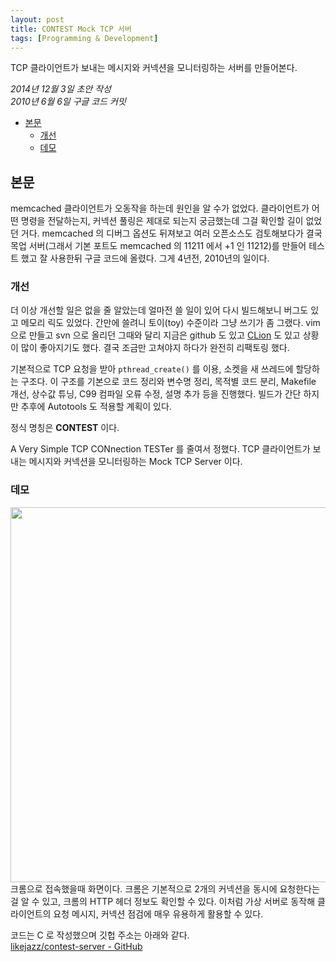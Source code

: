 ```yaml
---
layout: post
title: CONTEST Mock TCP 서버
tags: [Programming & Development]
---
```


<div class="message">
  TCP 클라이언트가 보내는 메시지와 커넥션을 모니터링하는 서버를 만들어본다.
</div>

*2014년 12월 3일 초안 작성*  
*2010년 6월 6일 구글 코드 커밋*  

<!-- TOC -->

- [본문](#본문)
    - [개선](#개선)
    - [데모](#데모)

<!-- /TOC -->

## 본문

memcached 클라이언트가 오동작을 하는데 원인을 알 수가 없었다. 클라이언트가 어떤 명령을 전달하는지, 커넥션 풀링은 제대로 되는지 궁금했는데 그걸 확인할 길이 없었던 거다. memcached 의 디버그 옵션도 뒤져보고 여러 오픈소스도 검토해보다가 결국 목업 서버(그래서 기본 포트도 memcached 의 11211 에서 +1 인 11212)를 만들어 테스트 했고 잘 사용한뒤 구글 코드에 올렸다. 그게 4년전, 2010년의 일이다.

### 개선

더 이상 개선할 일은 없을 줄 알았는데 얼마전 쓸 일이 있어 다시 빌드해보니 버그도 있고 메모리 릭도 있었다. 간만에 쓸려니 토이(toy) 수준이라 그냥 쓰기가 좀 그랬다. vim 으로 만들고 svn 으로 올리던 그때와 달리 지금은 github 도 있고 [CLion](http://likejazz.com/post/118649049333/clion-1-0) 도 있고 상황이 많이 좋아지기도 했다. 결국 조금만 고쳐야지 하다가 완전히 리팩토링 했다.

기본적으로 TCP 요청을 받아 `pthread_create()` 를 이용, 소켓을 새 쓰레드에 할당하는 구조다. 이 구조를 기본으로 코드 정리와 변수명 정리, 목적별 코드 분리, Makefile 개선, 상수값 튜닝, C99 컴파일 오류 수정, 설명 추가 등을 진행했다. 빌드가 간단 하지만 추후에 Autotools 도 적용할 계획이 있다.

정식 명칭은 **CONTEST** 이다. 

A Very Simple TCP CONnection TESTer 를 줄여서 정했다. TCP 클라이언트가 보내는 메시지와 커넥션을 모니터링하는 Mock TCP Server 이다.

### 데모

<img src="https://raw.githubusercontent.com/likejazz/contest-server/master/assets/contest.png" width="600" />
크롬으로 접속했을때 화면이다. 크롬은 기본적으로 2개의 커넥션을 동시에 요청한다는걸 알 수 있고, 크롬의 HTTP 헤더 정보도 확인할 수 있다. 이처럼 가상 서버로 동작해 클라이언트의 요청 메시지, 커넥션 점검에 매우 유용하게 활용할 수 있다.

코드는 C 로 작성했으며 깃헙 주소는 아래와 같다.  
[likejazz/contest-server - GitHub](https://github.com/likejazz/contest-server)
